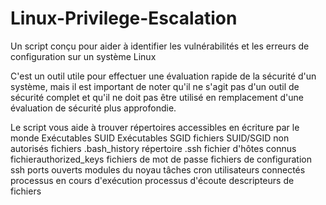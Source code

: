 # Linux-Privilege-Escalation
Un script conçu pour aider à identifier les vulnérabilités et les erreurs de configuration sur un système Linux

C'est un outil utile pour effectuer une évaluation rapide de la sécurité d'un système, mais il est important de noter qu'il ne s'agit pas d'un outil de sécurité complet et qu'il ne doit pas être utilisé en remplacement d'une évaluation de sécurité plus approfondie.

Le script vous aide à trouver
répertoires accessibles en écriture par le monde
Exécutables SUID
Exécutables SGID
fichiers SUID/SGID non autorisés
fichiers .bash_history
répertoire .ssh
fichier d'hôtes connus
fichierauthorized_keys
fichiers de mot de passe
fichiers de configuration ssh
ports ouverts
modules du noyau
tâches cron
utilisateurs connectés
processus en cours d'exécution
processus d'écoute
descripteurs de fichiers

